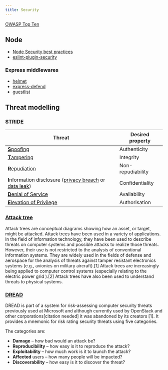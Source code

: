 ```yaml
---
title: Security
---
```


[OWASP Top Ten](https://owasp.org/www-project-top-ten/)

## Node

- [Node Security best practices](https://github.com/goldbergyoni/nodebestpractices#6-security-best-practices)
- [eslint-plugin-security](https://github.com/nodesecurity/eslint-plugin-security)

### Express middlewares

- [helmet](https://github.com/helmetjs/helmet)
- [express-defend](https://github.com/akos-sereg/express-defend)
- [guestlist](https://github.com/i-like-robots/guestlist)

## Threat modelling

### [STRIDE](https://en.wikipedia.org/wiki/STRIDE_%28security%29)

| Threat                                                                                                                                            | Desired property  |
| ------------------------------------------------------------------------------------------------------------------------------------------------- | ----------------- |
| [**S**poofing](https://en.wikipedia.org/wiki/Spoofing_attack)                                                                                     | Authenticity      |
| [**T**ampering](<https://en.wikipedia.org/wiki/Tampering_(crime)>)                                                                                | Integrity         |
| [**R**epudiation](https://en.wikipedia.org/wiki/Non-repudiation)                                                                                  | Non-repudiability |
| **I**nformation disclosure ([privacy breach](https://en.wikipedia.org/wiki/Data_privacy) or [data leak](https://en.wikipedia.org/wiki/Data_leak)) | Confidentiality   |
| [**D**enial of Service](https://en.wikipedia.org/wiki/Denial-of-service_attack)                                                                   | Availability      |
| [**E**levation of Privilege](https://en.wikipedia.org/wiki/Privilege_escalation)                                                                  | Authorisation     |

### [Attack tree](https://en.wikipedia.org/wiki/Attack_tree)

Attack trees are conceptual diagrams showing how an asset, or target, might be attacked. Attack trees have been used in a variety of applications. In the field of information technology, they have been used to describe threats on computer systems and possible attacks to realize those threats. However, their use is not restricted to the analysis of conventional information systems. They are widely used in the fields of defense and aerospace for the analysis of threats against tamper resistant electronics systems (e.g., avionics on military aircraft).[1] Attack trees are increasingly being applied to computer control systems (especially relating to the electric power grid ).[2] Attack trees have also been used to understand threats to physical systems.

### [DREAD](<https://en.wikipedia.org/wiki/DREAD_(risk_assessment_model)>)

DREAD is part of a system for risk-assessing computer security threats previously used at Microsoft and although currently used by OpenStack and other corporations[citation needed] it was abandoned by its creators [1]. It provides a mnemonic for risk rating security threats using five categories.

The categories are:

- **Damage** – how bad would an attack be?
- **Reproducibility** – how easy is it to reproduce the attack?
- **Exploitability** – how much work is it to launch the attack?
- **Affected** users – how many people will be impacted?
- **Discoverability** – how easy is it to discover the threat?
